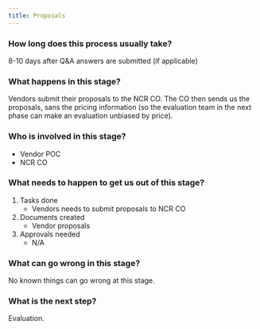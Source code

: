 ```yaml
---
title: Proposals
---
```


### How long does this process usually take?
8-10 days after Q&A answers are submitted (if applicable)

### What happens in this stage? 
Vendors submit their proposals to the NCR CO. The CO then sends us the proposals, sans the pricing information (so the evaluation team in the next phase can make an evaluation unbiased by price).

### Who is involved in this stage? 
- Vendor POC
- NCR CO

### What needs to happen to get us out of this stage? 
1. Tasks done
	- Vendors needs to submit proposals to NCR CO
2. Documents created
	- Vendor proposals
3. Approvals needed
	- N/A

### What can go wrong in this stage? 
No known things can go wrong at this stage. 

### What is the next step?
Evaluation.
